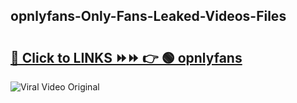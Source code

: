 
 ## opnlyfans-Only-Fans-Leaked-Videos-Files

# <h2><a href="https://mediaupload.pro?opnlyfans">🔗 Click to LINKS ⏩⏩ 👉 🟢 opnlyfans </a></h2>

<a href="https://mediaupload.pro?opnlyfans" rel="nofollow" data-target="animated-image.originalLink"><img src="https://i.ibb.co.com/xMMVF88/686577567.gif" alt="Viral Video Original" style="max-width: 100%; display: inline-block;" data-target="animated-image.originalImage"></a>